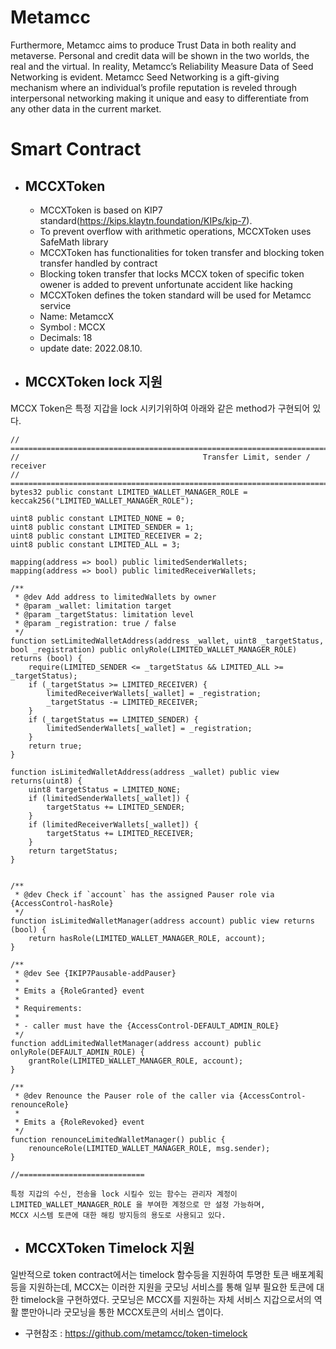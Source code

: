 # Metamcc

Furthermore, Metamcc aims to produce Trust Data in both reality and metaverse. Personal and credit data will be shown in the two worlds, the real and the virtual. In reality, Metamcc’s Reliability Measure Data of Seed Networking is evident. Metamcc Seed Networking is a gift-giving mechanism where an individual’s profile reputation is reveled through interpersonal networking making it unique and easy to differentiate from any other data in the current market.  

# Smart Contract

- ## MCCXToken
    - MCCXToken is based on KIP7 standard(https://kips.klaytn.foundation/KIPs/kip-7).
    - To prevent overflow with arithmetic operations, MCCXToken uses SafeMath library
    - MCCXToken has functionalities for token transfer and blocking token transfer handled by contract
    - Blocking token transfer that locks MCCX token of specific token owener is added to prevent unfortunate accident like hacking
    - MCCXToken defines the token standard will be used for Metamcc service
    - Name: MetamccX
    - Symbol : MCCX
    - Decimals: 18
    - update date: 2022.08.10.


- ## MCCXToken lock 지원 
MCCX Token은 특정 지갑을 lock 시키기위하여 아래와 같은 method가 구현되어 있다.

    // =================================================================================================================
    //                                         Transfer Limit, sender / receiver
    // =================================================================================================================
    bytes32 public constant LIMITED_WALLET_MANAGER_ROLE = keccak256("LIMITED_WALLET_MANAGER_ROLE");

    uint8 public constant LIMITED_NONE = 0;
    uint8 public constant LIMITED_SENDER = 1;
    uint8 public constant LIMITED_RECEIVER = 2;
    uint8 public constant LIMITED_ALL = 3;

    mapping(address => bool) public limitedSenderWallets;
    mapping(address => bool) public limitedReceiverWallets; 

    /**
     * @dev Add address to limitedWallets by owner
     * @param _wallet: limitation target
     * @param _targetStatus: limitation level
     * @param _registration: true / false
     */
    function setLimitedWalletAddress(address _wallet, uint8 _targetStatus, bool _registration) public onlyRole(LIMITED_WALLET_MANAGER_ROLE) returns (bool) {
        require(LIMITED_SENDER <= _targetStatus && LIMITED_ALL >= _targetStatus);
        if (_targetStatus >= LIMITED_RECEIVER) {
            limitedReceiverWallets[_wallet] = _registration;
            _targetStatus -= LIMITED_RECEIVER;
        }
        if (_targetStatus == LIMITED_SENDER) {
            limitedSenderWallets[_wallet] = _registration;
        }
        return true;
    }

    function isLimitedWalletAddress(address _wallet) public view returns(uint8) {
        uint8 targetStatus = LIMITED_NONE;
        if (limitedSenderWallets[_wallet]) {
            targetStatus += LIMITED_SENDER;
        }
        if (limitedReceiverWallets[_wallet]) {
            targetStatus += LIMITED_RECEIVER;
        }
        return targetStatus;
    }


    /**
     * @dev Check if `account` has the assigned Pauser role via {AccessControl-hasRole}
     */
    function isLimitedWalletManager(address account) public view returns (bool) {
        return hasRole(LIMITED_WALLET_MANAGER_ROLE, account);
    }

    /**
     * @dev See {IKIP7Pausable-addPauser}
     *
     * Emits a {RoleGranted} event
     *
     * Requirements:
     *
     * - caller must have the {AccessControl-DEFAULT_ADMIN_ROLE}
     */
    function addLimitedWalletManager(address account) public onlyRole(DEFAULT_ADMIN_ROLE) {
        grantRole(LIMITED_WALLET_MANAGER_ROLE, account);
    }

    /**
     * @dev Renounce the Pauser role of the caller via {AccessControl-renounceRole}
     *
     * Emits a {RoleRevoked} event
     */
    function renounceLimitedWalletManager() public {
        renounceRole(LIMITED_WALLET_MANAGER_ROLE, msg.sender);
    }

    //============================

    특정 지갑의 수신, 전송을 lock 시킬수 있는 함수는 관리자 계정이 LIMITED_WALLET_MANAGER_ROLE 을 부여한 계정으로 만 설정 가능하며, 
    MCCX 시스템 토큰에 대한 해킹 방지등의 용도로 사용되고 있다.


- ## MCCXToken Timelock 지원
일반적으로 token contract에서는 timelock 함수등을 지원하여 투명한 토큰 배포계획등을 지원하는데, MCCX는 이러한 지원을 굿모닝 서비스를 통해 일부 필요한 토큰에 대한 timelock을 구현하였다.
굿모닝은 MCCX를 지원하는 자체 서비스 지갑으로서의 역활 뿐만아니라 굿모닝을 통한 MCCX토큰의 서비스 앱이다.
* 구현참조 : https://github.com/metamcc/token-timelock
